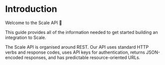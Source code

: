 # Introduction

Welcome to the Scale API 👋  

This guide provides all of the information needed to get started building an integration to Scale. 

The Scale API is organised around REST. Our API uses standard HTTP verbs and response codes, uses API keys for authentication, returns JSON-encoded responses, and has predictable resource-oriented URLs.

